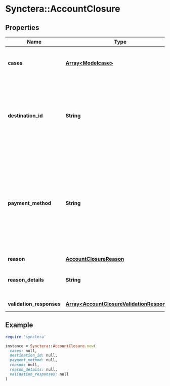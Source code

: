 # Synctera::AccountClosure

## Properties

| Name | Type | Description | Notes |
| ---- | ---- | ----------- | ----- |
| **cases** | [**Array&lt;Modelcase&gt;**](Modelcase.md) | Cases associated with the account closure | [optional][readonly] |
| **destination_id** | **String** | For an ACH payment, this is the external account UUID. For an internal payment, this is the account UUID. |  |
| **payment_method** | **String** | Payment method for the final payment if the account being closed carries a balance. A BANK_DRAFT payment method is issued by the sponsor bank to the account holder.  |  |
| **reason** | [**AccountClosureReason**](AccountClosureReason.md) |  |  |
| **reason_details** | **String** | Additional details about the reason for closing the account |  |
| **validation_responses** | [**Array&lt;AccountClosureValidationResponse&gt;**](AccountClosureValidationResponse.md) |  | [optional][readonly] |

## Example

```ruby
require 'synctera'

instance = Synctera::AccountClosure.new(
  cases: null,
  destination_id: null,
  payment_method: null,
  reason: null,
  reason_details: null,
  validation_responses: null
)
```

